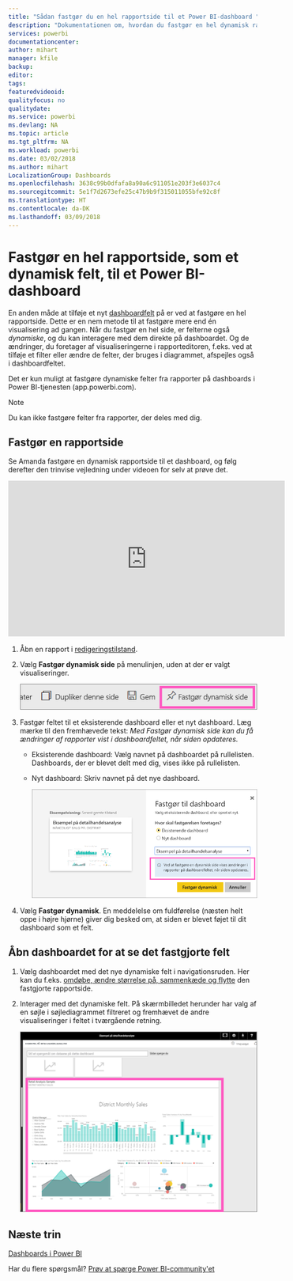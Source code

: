 ```yaml
---
title: "Sådan fastgør du en hel rapportside til et Power BI-dashboard "
description: "Dokumentationen om, hvordan du fastgør en hel dynamisk rapportside til et Power BI-dashboard fra en rapport."
services: powerbi
documentationcenter: 
author: mihart
manager: kfile
backup: 
editor: 
tags: 
featuredvideoid: 
qualityfocus: no
qualitydate: 
ms.service: powerbi
ms.devlang: NA
ms.topic: article
ms.tgt_pltfrm: NA
ms.workload: powerbi
ms.date: 03/02/2018
ms.author: mihart
LocalizationGroup: Dashboards
ms.openlocfilehash: 3638c99b0dfafa8a90a6c911051e203f3e6037c4
ms.sourcegitcommit: 5e1f7d2673efe25c47b9b9f315011055bfe92c8f
ms.translationtype: HT
ms.contentlocale: da-DK
ms.lasthandoff: 03/09/2018
---
```

# <a name="pin-an-entire-report-page-as-a-live-tile-to-a-power-bi-dashboard"></a>Fastgør en hel rapportside, som et dynamisk felt, til et Power BI-dashboard
En anden måde at tilføje et nyt [dashboardfelt](service-dashboard-tiles.md) på er ved at fastgøre en hel rapportside. Dette er en nem metode til at fastgøre mere end én visualisering ad gangen.  Når du fastgør en hel side, er felterne også *dynamiske*, og du kan interagere med dem direkte på dashboardet. Og de ændringer, du foretager af visualiseringerne i rapporteditoren, f.eks. ved at tilføje et filter eller ændre de felter, der bruges i diagrammet, afspejles også i dashboardfeltet.  

Det er kun muligt at fastgøre dynamiske felter fra rapporter på dashboards i Power BI-tjenesten (app.powerbi.com).

> [!NOTE]
> Du kan ikke fastgøre felter fra rapporter, der deles med dig.
> 
> 

## <a name="pin-a-report-page"></a>Fastgør en rapportside
Se Amanda fastgøre en dynamisk rapportside til et dashboard, og følg derefter den trinvise vejledning under videoen for selv at prøve det.

<iframe width="560" height="315" src="https://www.youtube.com/embed/EzhfBpPboPA" frameborder="0" allowfullscreen></iframe>


1. Åbn en rapport i [redigeringstilstand](service-interact-with-a-report-in-editing-view.md).
2. Vælg **Fastgør dynamisk side** på menulinjen, uden at der er valgt visualiseringer.
   
   ![Ikon til fastgørelse af dynamisk side](media/service-dashboard-pin-live-tile-from-report/pbi-pin-live-page.png) 
3. Fastgør feltet til et eksisterende dashboard eller et nyt dashboard. Læg mærke til den fremhævede tekst: *Med Fastgør dynamisk side kan du få ændringer af rapporter vist i dashboardfeltet, når siden opdateres.*
   
   * Eksisterende dashboard: Vælg navnet på dashboardet på rullelisten. Dashboards, der er blevet delt med dig, vises ikke på rullelisten.
   * Nyt dashboard: Skriv navnet på det nye dashboard.
     
     ![Dialogboksen Fastgør til dashboard](media/service-dashboard-pin-live-tile-from-report/pbi-pin-live-page-dialog.png)
4. Vælg **Fastgør dynamisk**. En meddelelse om fuldførelse (næsten helt oppe i højre hjørne) giver dig besked om, at siden er blevet føjet til dit dashboard som et felt.

## <a name="open-the-dashboard-to-see-the-pinned-live-tile"></a>Åbn dashboardet for at se det fastgjorte felt
1. Vælg dashboardet med det nye dynamiske felt i navigationsruden. Her kan du f.eks. [omdøbe, ændre størrelse på, sammenkæde og flytte](service-dashboard-edit-tile.md) den fastgjorte rapportside.  
2. Interager med det dynamiske felt.  På skærmbilledet herunder har valg af en søjle i søjlediagrammet filtreret og fremhævet de andre visualiseringer i feltet i tværgående retning.
   
    ![dashboards med et dynamisk felt](media/service-dashboard-pin-live-tile-from-report/pbi-live-tile.png)

## <a name="next-steps"></a>Næste trin
[Dashboards i Power BI](service-dashboards.md)

Har du flere spørgsmål? [Prøv at spørge Power BI-community'et](http://community.powerbi.com/)

